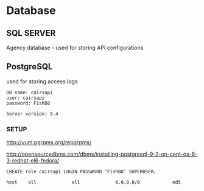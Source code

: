 # Database


## SQL SERVER 

Agency database - used for storing API configurations


## PostgreSQL 

used for storing access logs

	DB name: cairsapi
	user: cairsapi
	password: FishB8
	
	Server version: 9.4
	
### SETUP

http://yum.pgrpms.org/reporpms/

http://opensourcedbms.com/dbms/installing-postgresql-9-2-on-cent-os-6-3-redhat-el6-fedora/


	CREATE role cairsapi LOGIN PASSWORD ‘FishB8’ SUPERUSER;
	
	host    all             all             0.0.0.0/0            md5
